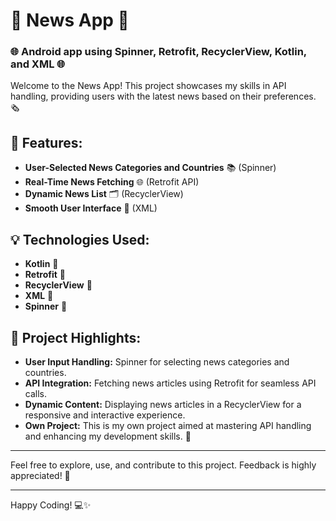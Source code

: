 # 📰 News App 📱

### 🌐 Android app using Spinner, Retrofit, RecyclerView, Kotlin, and XML 🌐

Welcome to the News App! This project showcases my skills in API handling, providing users with the latest news based on their preferences. 🗞️

## 🚀 Features:
- **User-Selected News Categories and Countries** 📚 (Spinner)
- **Real-Time News Fetching** 🌐 (Retrofit API)
- **Dynamic News List** 🗂️ (RecyclerView)
- **Smooth User Interface** 🎨 (XML)

## 💡 Technologies Used:
- **Kotlin** 📝
- **Retrofit** 🔌
- **RecyclerView** 📜
- **XML** 📄
- **Spinner** 🔄

## 📖 Project Highlights:
- **User Input Handling:** Spinner for selecting news categories and countries.
- **API Integration:** Fetching news articles using Retrofit for seamless API calls.
- **Dynamic Content:** Displaying news articles in a RecyclerView for a responsive and interactive experience.
- **Own Project:** This is my own project aimed at mastering API handling and enhancing my development skills. 💪

---

Feel free to explore, use, and contribute to this project. Feedback is highly appreciated! 🎉

---

Happy Coding! 💻✨
